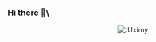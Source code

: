 ### Hi there 👋\
<p align="center">
<img src="https://moe-counter.glitch.me/get/@:Uximy?theme=gelbooru-h" alt=":Uximy" />
</p>
<!--
**Uximy/Uximy** is a ✨ _special_ ✨ repository because its `README.md` (this file) appears on your GitHub profile.

Here are some ideas to get you started:

- 🔭 I’m currently working on ...
- 🌱 I’m currently learning ...
- 👯 I’m looking to collaborate on ...
- 🤔 I’m looking for help with ...
- 💬 Ask me about ...
- 📫 How to reach me: ...
- 😄 Pronouns: ...
- ⚡ Fun fact: ...
-->
